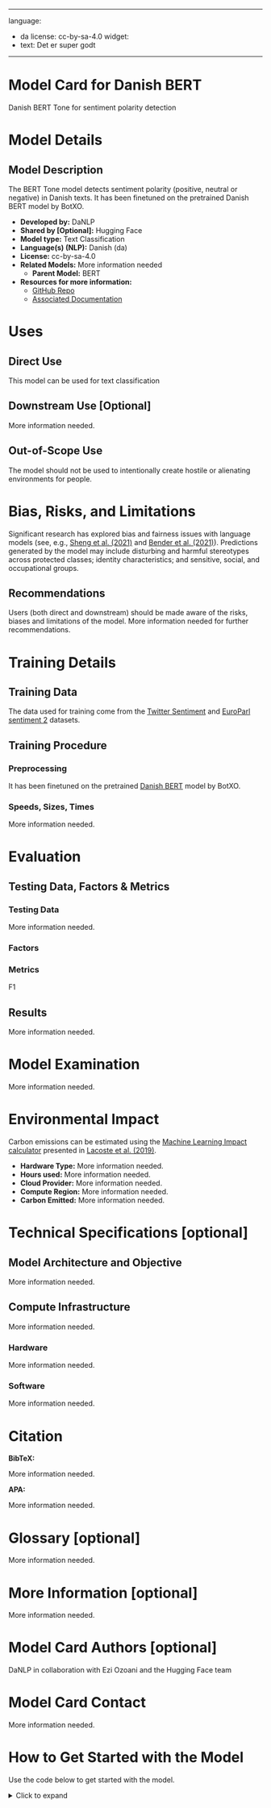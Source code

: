
---
language:
- da
license: cc-by-sa-4.0
widget:
- text: Det er super godt
---

# Model Card for Danish BERT
 Danish BERT Tone for sentiment polarity detection
 
 
 
# Model Details
 
## Model Description
 
The BERT Tone model detects sentiment polarity (positive, neutral or negative) in Danish texts. It has been finetuned on the pretrained Danish BERT model by BotXO.
 
- **Developed by:** DaNLP
- **Shared by [Optional]:** Hugging Face
- **Model type:** Text Classification
- **Language(s) (NLP):** Danish (da)
- **License:** cc-by-sa-4.0
- **Related Models:** More information needed
  - **Parent Model:** BERT
- **Resources for more information:** 
  - [GitHub Repo](https://github.com/certainlyio/nordic_bert) 
  -  [Associated Documentation](https://danlp-alexandra.readthedocs.io/en/latest/docs/tasks/sentiment_analysis.html#bert-tone)
 
 
# Uses
 
## Direct Use
 
This model can be used for text classification
 
 
## Downstream Use [Optional]
 
 
More information needed.
 
 
## Out-of-Scope Use
 
The model should not be used to intentionally create hostile or alienating environments for people. 
 
# Bias, Risks, and Limitations
 
 
Significant research has explored bias and fairness issues with language models (see, e.g., [Sheng et al. (2021)](https://aclanthology.org/2021.acl-long.330.pdf) and [Bender et al. (2021)](https://dl.acm.org/doi/pdf/10.1145/3442188.3445922)). Predictions generated by the model may include disturbing and harmful stereotypes across protected classes; identity characteristics; and sensitive, social, and occupational groups.
 
 
## Recommendations
 
 
Users (both direct and downstream) should be made aware of the risks, biases and limitations of the model. More information needed for further recommendations.
 
 
# Training Details
 
## Training Data
 
The data used for training come from the [Twitter Sentiment](https://danlp-alexandra.readthedocs.io/en/latest/docs/datasets.html#twitsent) and [EuroParl sentiment 2](https://danlp-alexandra.readthedocs.io/en/latest/docs/datasets.html#europarl-sentiment2) datasets.
 
## Training Procedure
 
### Preprocessing
 
It has been finetuned on the pretrained [Danish BERT](https://github.com/certainlyio/nordic_bert) model by BotXO. 
 
### Speeds, Sizes, Times
More information needed.
 
# Evaluation
 
 
## Testing Data, Factors & Metrics
 
### Testing Data
 
More information needed.
 
### Factors
 
 
 
### Metrics
 
F1
 
## Results 
 
More information needed.
 
# Model Examination
 
More information needed.
 
# Environmental Impact
 
 
Carbon emissions can be estimated using the [Machine Learning Impact calculator](https://mlco2.github.io/impact#compute) presented in [Lacoste et al. (2019)](https://arxiv.org/abs/1910.09700).
 
- **Hardware Type:** More information needed.
- **Hours used:** More information needed.
- **Cloud Provider:** More information needed.
- **Compute Region:** More information needed.
- **Carbon Emitted:** More information needed.
 
# Technical Specifications [optional]
 
## Model Architecture and Objective
 
More information needed.
 
## Compute Infrastructure
 
More information needed.
 
### Hardware
 
More information needed.
 
### Software
 
More information needed.
 
# Citation
 
**BibTeX:**
 
More information needed.
 
**APA:**
 
More information needed.
 
# Glossary [optional]
 
More information needed.
 
# More Information [optional]
 
More information needed.
 
# Model Card Authors [optional]
 
DaNLP in collaboration with Ezi Ozoani and the Hugging Face team
 
# Model Card Contact
 
More information needed.
 
# How to Get Started with the Model
 
Use the code below to get started with the model.
<details>
<summary> Click to expand </summary>

```python
from transformers import BertTokenizer, BertForSequenceClassification
 
model = BertForSequenceClassification.from_pretrained("alexandrainst/da-sentiment-base")
tokenizer = BertTokenizer.from_pretrained("alexandrainst/da-sentiment-base")
```
</details>
 

